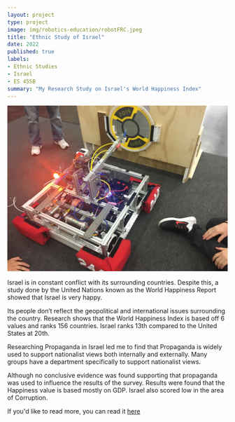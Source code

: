 ```yaml
---
layout: project
type: project
image: img/robotics-education/robotFRC.jpeg
title: "Ethnic Study of Israel"
date: 2022
published: true
labels:
- Ethnic Studies
- Israel
- ES 455B
summary: "My Research Study on Israel's World Happiness Index"
---
```


<img class="img-fluid" src="../img/robotics-education/robotFRC.jpeg" alt="">

Israel is in constant conflict with its surrounding countries. Despite this, a study done by the United Nations known as the World Happiness Report showed that Israel is very happy. 

Its people don’t reflect the geopolitical and international issues surrounding the country. Research shows that the World Happiness Index is based off 6 values and ranks 156 countries. Israel ranks 13th compared to the United States at 20th. 

Researching Propaganda in Israel led me to find that Propaganda is widely used to support nationalist views both internally and externally. Many groups have a department specifically to support nationalist views.

Although no conclusive evidence was found supporting that propaganda was used to influence the results of the survey. Results were found that the Happiness value is based mostly on GDP. Israel also scored low in the area of Corruption.

If you'd like to read more, you can read it [here](https://docs.google.com/document/d/1U4SwvuvbblueUmpMkdbRzf6AnZV_z1Ti)
